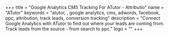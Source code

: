 +++
title = "Google Analytics CMS Tracking For ATutor - Attributio"
name = "ATutor"
keywords = "atutor, , google analytics, cms, adwords, facebook, ppc, attribution, track leads, conversion tracking"
description = "Connect Google Analytics with ATutor to find out where your leads are coming from. Track leads from the source - from search to ppc."
logo = ""
+++
